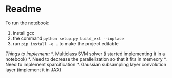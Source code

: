 # Readme

To run the notebook:
1. install gcc
1. the command `python setup.py build_ext --inplace`
2. run `pip install -e .` to make the project editable

*Things to implement:*
*. Multiclass SVM solver (i started implementing it in a notebook)
    *. Need to decrease the parallelization so that it fits in memeory
    *. Need to implement sparcification
*. Gaussian subsampling layer convolution layer (implement it in JAX)